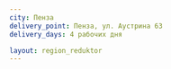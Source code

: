 ```yaml
---
city: Пенза
delivery_point: Пенза, ул. Аустрина 63
delivery_days: 4 рабочих дня

layout: region_reduktor
---
```

